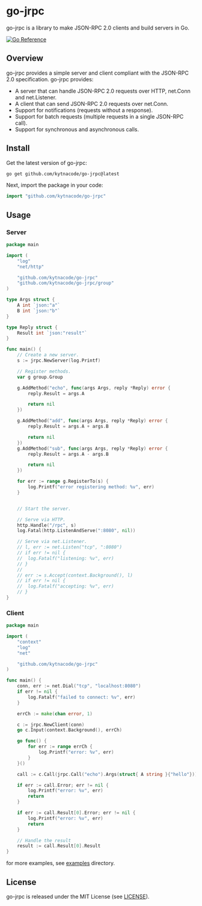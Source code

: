 # go-jrpc

go-jrpc is a library to make  JSON-RPC 2.0 clients and build servers in Go.

[![Go Reference](https://pkg.go.dev/badge/github.com/kytnacode/go-jrpc.svg)](https://pkg.go.dev/github.com/kytnacode/go-jrpc) 

## Overview

go-jrpc provides a simple server and client compliant with the JSON-RPC 2.0 specification.
go-jrpc provides:
- A server that can handle JSON-RPC 2.0 requests over HTTP, net.Conn and net.Listener.
- A client that can send JSON-RPC 2.0 requests over net.Conn.
- Support for notifications (requests without a response).
- Support for batch requests (multiple requests in a single JSON-RPC call).
- Support for synchronous and asynchronous calls.

## Install

Get the latest version of go-jrpc:

```bash
go get github.com/kytnacode/go-jrpc@latest
```

Next, import the package in your code:

```go
import "github.com/kytnacode/go-jrpc"
```

## Usage

### Server

```go
package main

import (
	"log"
	"net/http"

	"github.com/kytnacode/go-jrpc"
	"github.com/kytnacode/go-jrpc/group"
)

type Args struct {
	A int `json:"a"`
	B int `json:"b"`
}

type Reply struct {
	Result int `json:"result"`
}

func main() {
	// Create a new server.
	s := jrpc.NewServer(log.Printf)

	// Register methods.
	var g group.Group

	g.AddMethod("echo", func(args Args, reply *Reply) error {
		reply.Result = args.A

		return nil
	}) 

	g.AddMethod("add", func(args Args, reply *Reply) error {
		reply.Result = args.A + args.B

		return nil
	})
	g.AddMethod("sub", func(args Args, reply *Reply) error {
		reply.Result = args.A - args.B

		return nil
	})

	for err := range g.RegisterTo(s) {
		log.Printf("error registering method: %v", err)
	}


	// Start the server.

	// Serve via HTTP.
	http.Handle("/rpc", s)
	log.Fatal(http.ListenAndServe(":8080", nil))

	// Serve via net.Listener.
	// l, err := net.Listen("tcp", ":8080")
	// if err != nil {
	// 	log.Fatalf("listening: %v", err)
	// }
	//
	// err := s.Accept(context.Background(), l)
	// if err != nil {
	// 	log.Fatalf("accepting: %v", err)
	// }
}
```

### Client

```go
package main

import (
	"context"
	"log"
	"net"

	"github.com/kytnacode/go-jrpc"
)

func main() {
	conn, err := net.Dial("tcp", "localhost:8080")
	if err != nil {
		log.Fatalf("failed to connect: %v", err)
	}

	errCh := make(chan error, 1)

	c := jrpc.NewClient(conn)
	go c.Input(context.Background(), errCh)

	go func() {
		for err := range errCh {
			log.Printf("error: %v", err)
		}
	}()

	call := c.Call(jrpc.Call("echo").Args(struct{ A string }{"hello"}))

	if err := call.Error; err != nil {
		log.Printf("error: %v", err)
		return
	}

	if err := call.Result[0].Error; err != nil {
		log.Printf("error: %v", err)
		return
	}

	// Handle the result
	result := call.Result[0].Result
}
```

for more examples, see [examples](examples) directory.


## License

go-jrpc is released under the MIT License (see [LICENSE](LICENSE)).
